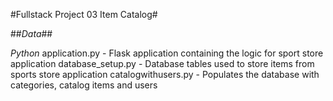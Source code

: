 #Fullstack Project 03 Item Catalog#

##*Data*##

*Python*
application.py - Flask application containing the logic for sport store application
database_setup.py - Database tables used to store items from sports store application
catalogwithusers.py - Populates the database with categories, catalog items and users
